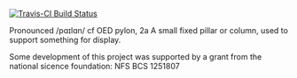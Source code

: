 [![Travis-CI Build Status](https://travis-ci.org/jonkeane/pyelan.svg?branch=master)](https://travis-ci.org/jonkeane/pyelan)

Pronounced /pɑɪlɑn/ cf OED pylon, 2a A small fixed pillar or column, used to support something for display.

Some development of this project was supported by a grant from the national sicence foundation: NFS BCS 1251807
